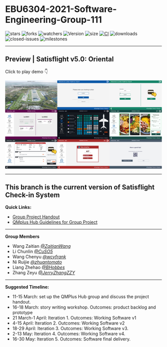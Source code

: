 # EBU6304-2021-Software-Engineering-Group-111

![stars](https://img.shields.io/github/stars/JerryZhangZZY/EBU6304-2021-Software-Engineering-Group-111?style=social)
![forks](https://img.shields.io/github/forks/JerryZhangZZY/EBU6304-2021-Software-Engineering-Group-111?style=social)
![watchers](https://img.shields.io/github/watchers/JerryZhangZZY/EBU6304-2021-Software-Engineering-Group-111?style=social)
![Version](https://img.shields.io/badge/Version-5.0-green)
![size](https://img.shields.io/github/repo-size/JerryZhangZZY/EBU6304-2021-Software-Engineering-Group-111)
[![CI](https://github.com/JerryZhangZZY/EBU6304-2021-Software-Engineering-Group-111/actions/workflows/basic.yml/badge.svg)](https://github.com/JerryZhangZZY/EBU6304-2021-Software-Engineering-Group-111/actions/workflows/basic.yml)
![downloads](https://img.shields.io/github/downloads/JerryZhangZZY/EBU6304-2021-Software-Engineering-Group-111/total)
![closed-issues](https://img.shields.io/github/issues-closed-raw/JerryZhangZZY/EBU6304-2021-Software-Engineering-Group-111)
![milestones](https://img.shields.io/github/milestones/all/JerryZhangZZY/EBU6304-2021-Software-Engineering-Group-111)

---

## Preview | Satisflight v5.0: Oriental

Click to play demo 👇

[![Watch the video](docs/Satisflight-v5.0-screenshots.jpg)](https://www.youtube.com/watch?v=yDMir_wSBAo)

---

## This branch is the current version of Satisflight Check-in System

**Quick Links:**
- [Group Project Handout](https://qmplus.qmul.ac.uk/mod/resource/view.php?id=1562883)
- [QMplus Hub Guidelines for Group Project](https://qmplus.qmul.ac.uk/mod/resource/view.php?id=1562886)

---

**Group Members**
- Wang Zaitian [*@ZaitianWang*](https://github.com/ZaitianWang)
- Li Chunlin [*@CuSO5*](https://github.com/CuSO5)
- Wang Chenyu [*@wcyfrank*](https://github.com/wcyfrank)
- Ni Ruijie [*@zhuantomato*](https://github.com/zhuantomato)
- Liang Zhehao [*@BHobbes*](https://github.com/BHobbes)
- Zhang Zeyu [*@JerryZhangZZY*](https://github.com/JerryZhangZZY)

---

**Suggested Timeline:**
- 11-15 March: set up the QMPlus Hub group and discuss the project handout.
- 16-18 March: story writing workshop. Outcomes: product backlog and prototype
- 21 March-1 April: Iteration 1. Outcomes: Working Software v1
- 4-15 April: Iteration 2. Outcomes: Working Software v2
- 18-29 April: Iteration 3. Outcomes: Working Software v3.
- 2-13 May: Iteration 4. Outcomes: Working Software v4.
- 16-30 May: Iteration 5. Outcomes: Software final delivery.